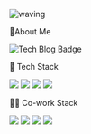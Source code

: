 ![waving](https://capsule-render.vercel.app/api?type=waving&height=300&text=Kayoung_Son&fontAlign=50&fontAlignY=40&color=gradient&animation=fadeIn)

🐰About Me

[![Tech Blog Badge](http://img.shields.io/badge/-Tech%20blog-black?style=flat-square&logo=github&link=https://velog.io/@ka0son)](https://velog.io/@ka0son) 



🐜 Tech Stack 

<img src="https://img.shields.io/badge/JavaScript-F7DF1E?style=flat&logo=JavaScript&logoColor=white"/></a>
<img src="https://img.shields.io/badge/React-61DAFB?style=flat&logo=React&logoColor=white"/></a>
<img src="https://img.shields.io/badge/HTML-E34F26?style=flat&logo=HTML5&logoColor=white"/></a>
<img src="https://img.shields.io/badge/styledComponents-DB7093?style=flat&logo=styled-components&logoColor=white"/></a>



👩‍💻 Co-work Stack

<img src="https://img.shields.io/badge/Trello-0052CC?style=flat&logo=Trello&logoColor=white"/></a>
<img src="https://img.shields.io/badge/Slack-4A154B?style=flat&logo=Slack&logoColor=white"/></a>
<img src="https://img.shields.io/badge/GitHub-181717?style=flat&logo=GitHub&logoColor=white"/></a>
<img src="https://img.shields.io/badge/Figma-F24E1E?style=flat&logo=Figma&logoColor=white"/></a>


